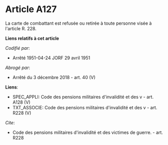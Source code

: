 # Article A127

La carte de combattant est refusée ou retirée à toute personne visée à l'article R. 228.

**Liens relatifs à cet article**

_Codifié par_:

  - Arrêté 1951-04-24 JORF 29 avril 1951

_Abrogé par_:

  - Arrêté du 3 décembre 2018 - art. 40 (V)

**Liens**:

  - SPEC_APPLI: Code des pensions militaires d'invalidité et des v - art. A128 (V)
  - TXT_ASSOCIE: Code des pensions militaires d'invalidité et des v - art. R228 (V)

_Cite_:

  - Code des pensions militaires d'invalidité et des victimes de guerre. - art. R228
